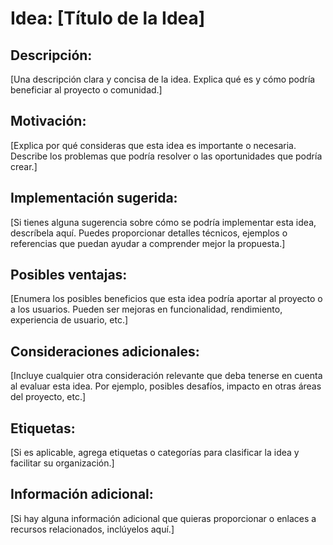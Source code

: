 # Idea: [Título de la Idea]

## Descripción:

[Una descripción clara y concisa de la idea. Explica qué es y cómo podría beneficiar al proyecto o comunidad.]

## Motivación:

[Explica por qué consideras que esta idea es importante o necesaria. Describe los problemas que podría resolver o las oportunidades que podría crear.]

## Implementación sugerida:

[Si tienes alguna sugerencia sobre cómo se podría implementar esta idea, descríbela aquí. Puedes proporcionar detalles técnicos, ejemplos o referencias que puedan ayudar a comprender mejor la propuesta.]

## Posibles ventajas:

[Enumera los posibles beneficios que esta idea podría aportar al proyecto o a los usuarios. Pueden ser mejoras en funcionalidad, rendimiento, experiencia de usuario, etc.]

## Consideraciones adicionales:

[Incluye cualquier otra consideración relevante que deba tenerse en cuenta al evaluar esta idea. Por ejemplo, posibles desafíos, impacto en otras áreas del proyecto, etc.]

## Etiquetas:

[Si es aplicable, agrega etiquetas o categorías para clasificar la idea y facilitar su organización.]

## Información adicional:

[Si hay alguna información adicional que quieras proporcionar o enlaces a recursos relacionados, inclúyelos aquí.]

